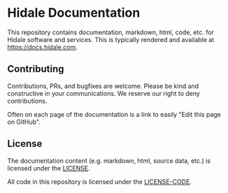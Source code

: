 # Hidale Documentation

This repository contains documentation, markdown, html, code, etc. for
Hidale software and services. This is typically rendered and available
at <https://docs.hidale.com>.

## Contributing

Contributions, PRs, and bugfixes are welcome.
Please be kind and constructive in your communications.
We reserve our right to deny contributions.

Often on each page of the documentation is a link to easily
"Edit this page on GitHub".

## License

The documentation content (e.g. markdown, html, source data, etc.)
is licensed under the [LICENSE](LICENSE).

All code in this repository is licensed under the [LICENSE-CODE](LICENSE-CODE).
